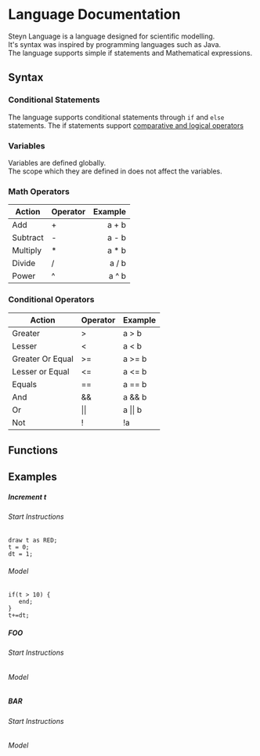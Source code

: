 # Language Documentation

Steyn Language is a language designed for scientific modelling.\
It's syntax was inspired by programming languages such as Java.\
The language supports simple if statements and Mathematical expressions.


## Syntax

### Conditional Statements
The language supports conditional statements through `if` and `else` statements.
The if statements support
[comparative and logical operators](#Conditional-Operators)


### Variables
Variables are defined globally.\
The scope which they are defined in does not affect the variables.


### Math Operators


| Action   	| Operator 	| Example 	|
| ---- | ---- | -------: |
| Add      	| +        	| a + b   	|
| Subtract 	| -        	| a - b   	|
| Multiply 	| *        	| a * b   	|
| Divide   	| /        	| a / b   	|
| Power    	| ^        	| a ^ b   	|



### Conditional Operators

| Action            	| Operator 	| Example 	|
|-------------------	|----------	|---------	|
| Greater           	| \>        | a > b   	|
| Lesser            	| <        	| a < b   	|
| Greater Or Equal  	| >=       	| a >= b  	|
| Lesser or Equal   	| <=       	| a <= b  	|
| Equals            	| ==       	| a == b  	|
| And               	| &&       	| a && b  	|
| Or                	|  \|\|      	| a \|\| b  |
| Not               	| !        	| !a      	|

## Functions


## Examples

##### Increment t
###### Start Instructions
```
draw t as RED;
t = 0;
dt = 1;
```
###### Model
```
if(t > 10) {
   end;
}
t+=dt;
```
##### FOO
###### Start Instructions
###### Model

##### BAR
###### Start Instructions
###### Model